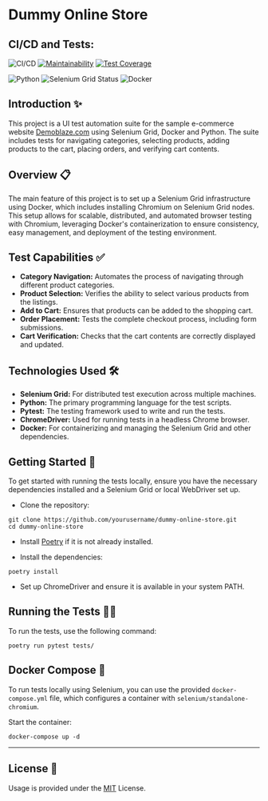 # Dummy Online Store

## CI/CD and Tests:
   ![CI/CD](https://github.com/kat-git-hub/fake-online-store/actions/workflows/lint.yml/badge.svg)   [![Maintainability](https://api.codeclimate.com/v1/badges/22a8864c30d0bedc00a3/maintainability)](https://codeclimate.com/github/kat-git-hub/fake-online-store/maintainability)   [![Test Coverage](https://api.codeclimate.com/v1/badges/22a8864c30d0bedc00a3/test_coverage)](https://codeclimate.com/github/kat-git-hub/fake-online-store/test_coverage)



   ![Python](https://img.shields.io/badge/python-3.8%2B-blue)   ![Selenium Grid Status](https://img.shields.io/badge/Selenium%20Grid-Online-brightgreen)
   ![Docker](https://img.shields.io/badge/Docker-0db7ed?style=plastic&logo=docker&logoColor=white)

## Introduction ✨
This project is a UI test automation suite for the sample e-commerce website [Demoblaze.com](https://www.demoblaze.com) using Selenium Grid, Docker and Python. The suite includes tests for navigating categories, selecting products, adding products to the cart, placing orders, and verifying cart contents.

## Overview 📋

The main feature of this project is to set up a Selenium Grid infrastructure using Docker, which includes installing Chromium on Selenium Grid nodes. This setup allows for scalable, distributed, and automated browser testing with Chromium, leveraging Docker's containerization to ensure consistency, easy management, and deployment of the testing environment.

## Test Capabilities ✅

- <b>Category Navigation:</b> Automates the process of navigating through different product categories.
- <b>Product Selection:</b> Verifies the ability to select various products from the listings.
- <b>Add to Cart:</b> Ensures that products can be added to the shopping cart.
- <b>Order Placement:</b> Tests the complete checkout process, including form submissions.
- <b>Cart Verification:</b> Checks that the cart contents are correctly displayed and updated.

## Technologies Used 🛠️

- <b>Selenium Grid:</b> For distributed test execution across multiple machines.
- <b>Python:</b> The primary programming language for the test scripts.
- <b>Pytest:</b> The testing framework used to write and run the tests.
- <b>ChromeDriver:</b> Used for running tests in a headless Chrome browser.
- <b>Docker:</b> For containerizing and managing the Selenium Grid and other dependencies.

## Getting Started 🚀

To get started with running the tests locally, ensure you have the necessary dependencies installed and a Selenium Grid or local WebDriver set up.

- Clone the repository:

```
git clone https://github.com/yourusername/dummy-online-store.git
cd dummy-online-store
```

- Install [Poetry](https://python-poetry.org/docs/#installing-with-pipx) if it is not already installed.

- Install the dependencies:
```
poetry install
```
- Set up ChromeDriver and ensure it is available in your system PATH.

## Running the Tests 🏃‍♂️

To run the tests, use the following command:

```
poetry run pytest tests/
```

## Docker Compose 🐳

To run tests locally using Selenium, you can use the provided `docker-compose.yml` file, which configures a container with `selenium/standalone-chromium`.

Start the container:
```
docker-compose up -d
```

-----------
## License 📜

Usage is provided under the [MIT](https://github.com/release-it/release-it/blob/main/LICENSE) License.

